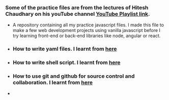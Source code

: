 ### Some of the practice files are from the lectures of Hitesh Chaudhary on his youTube channel [YouTube Playlist link](https://www.youtube.com/playlist?list=PLRAV69dS1uWSxUIk5o3vQY2-_VKsOpXLD).

* A repository containing all my practice javascript files. I made this file to make a few web development projects using vanilla javascript before I try learning front-end or back-end libraries like node, angular or react.
* ### How to write yaml files. I learnt from [here](https://www.youtube.com/watch?v=9BGWtTahGnw)
* ### How to write shell script. I learnt from [here](https://www.youtube.com/watch?v=v-F3YLd6oMw&t=930s)
* ### How to use git and github for source control and collaboration. I learnt from [here](https://www.youtube.com/watch?v=apGV9Kg7ics)
*
